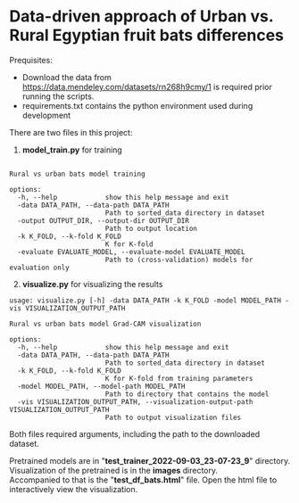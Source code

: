 # Data-driven approach of Urban vs. Rural Egyptian fruit bats differences

Prequisites:
- Download the data from https://data.mendeley.com/datasets/rn268h9cmy/1 is required prior running the scripts.
- requirements.txt contains the python environment used during development

There are two files in this project:

1. **model_train.py** for training
```usage: model_train.py [-h] -data DATA_PATH -output OUTPUT_DIR [-k K_FOLD] [-evaluate EVALUATE_MODEL]

Rural vs urban bats model training

options:
  -h, --help            show this help message and exit
  -data DATA_PATH, --data-path DATA_PATH
                        Path to sorted_data directory in dataset
  -output OUTPUT_DIR, --output-dir OUTPUT_DIR
                        Path to output location
  -k K_FOLD, --k-fold K_FOLD
                        K for K-fold
  -evaluate EVALUATE_MODEL, --evaluate-model EVALUATE_MODEL
                        Path to (cross-validation) models for evaluation only
```

2. **visualize.py** for visualizing the results

```
usage: visualize.py [-h] -data DATA_PATH -k K_FOLD -model MODEL_PATH -vis VISUALIZATION_OUTPUT_PATH

Rural vs urban bats model Grad-CAM visualization

options:
  -h, --help            show this help message and exit
  -data DATA_PATH, --data-path DATA_PATH
                        Path to sorted_data directory in dataset
  -k K_FOLD, --k-fold K_FOLD
                        K for K-fold from training parameters
  -model MODEL_PATH, --model-path MODEL_PATH
                        Path to directory that contains the model
  -vis VISUALIZATION_OUTPUT_PATH, --visualization-output-path VISUALIZATION_OUTPUT_PATH
                        Path to output visualization files
```

Both files required arguments, including the path to the downloaded dataset.

Pretrained models are in "**test_trainer_2022-09-03_23-07-23_9**" directory. \
Visualization of the pretrained is in the **images** directory. \
Accompanied to that is the "**test_df_bats.html**" file. Open the html file to interactively view the visualization.
